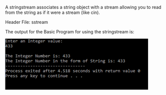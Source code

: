 A stringstream associates a string object with a stream allowing you to read from the string as if it were a stream (like cin).

Header File: sstream

The output for the Basic Program for using the stringstream is:

![Basic StringStream](Basic_StringStream.PNG)

